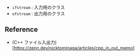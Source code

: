 
- `ifstream` : 入力用のクラス
- `ofstream` : 出力用のクラス




## Reference
- (C++ ファイル入出力)[https://zenn.dev/nicktominaga/articles/cpp_in_out_memo]
